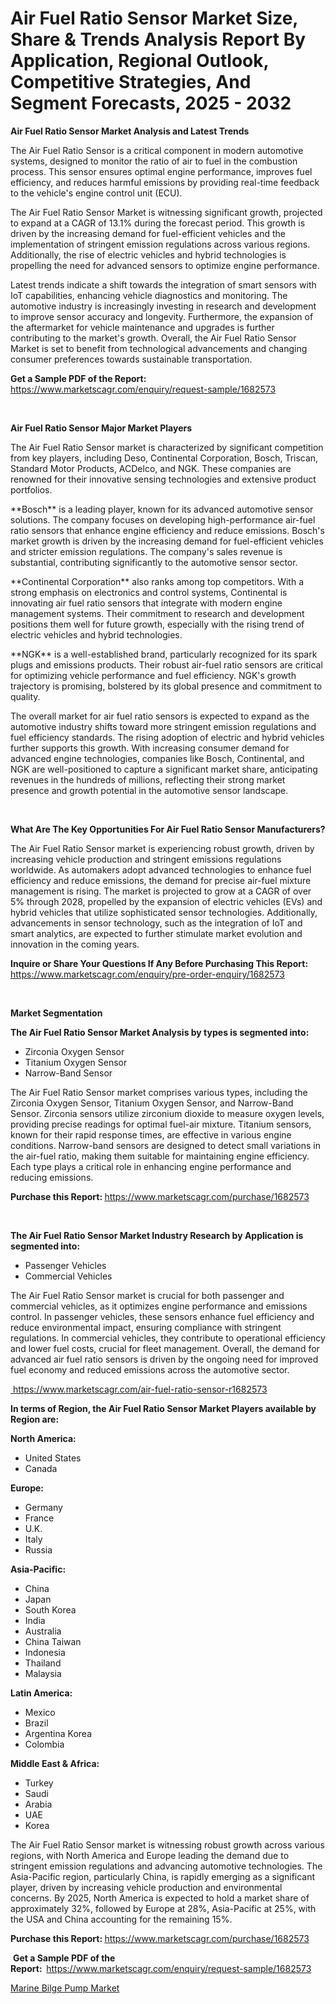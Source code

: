<p><h1>Air Fuel Ratio Sensor Market Size, Share & Trends Analysis Report By Application, Regional Outlook, Competitive Strategies, And Segment Forecasts, 2025 - 2032</h1></p><p><strong>Air Fuel Ratio Sensor Market Analysis and Latest Trends</strong></p>
<p><p>The Air Fuel Ratio Sensor is a critical component in modern automotive systems, designed to monitor the ratio of air to fuel in the combustion process. This sensor ensures optimal engine performance, improves fuel efficiency, and reduces harmful emissions by providing real-time feedback to the vehicle's engine control unit (ECU).</p><p>The Air Fuel Ratio Sensor Market is witnessing significant growth, projected to expand at a CAGR of 13.1% during the forecast period. This growth is driven by the increasing demand for fuel-efficient vehicles and the implementation of stringent emission regulations across various regions. Additionally, the rise of electric vehicles and hybrid technologies is propelling the need for advanced sensors to optimize engine performance.</p><p>Latest trends indicate a shift towards the integration of smart sensors with IoT capabilities, enhancing vehicle diagnostics and monitoring. The automotive industry is increasingly investing in research and development to improve sensor accuracy and longevity. Furthermore, the expansion of the aftermarket for vehicle maintenance and upgrades is further contributing to the market's growth. Overall, the Air Fuel Ratio Sensor Market is set to benefit from technological advancements and changing consumer preferences towards sustainable transportation.</p></p>
<p><strong>Get a Sample PDF of the Report:&nbsp;</strong> <a href="https://www.marketscagr.com/enquiry/request-sample/1682573?utm_campaign=2004&utm_medium=2&utm_source=Github&utm_content=ia&utm_term=26032025&utm_id=air-fuel-ratio-sensor">https://www.marketscagr.com/enquiry/request-sample/1682573</a></p>
<p>&nbsp;</p>
<p><strong>Air Fuel Ratio Sensor Major Market Players</strong></p>
<p><p>The Air Fuel Ratio Sensor market is characterized by significant competition from key players, including Deso, Continental Corporation, Bosch, Triscan, Standard Motor Products, ACDelco, and NGK. These companies are renowned for their innovative sensing technologies and extensive product portfolios.</p><p>**Bosch** is a leading player, known for its advanced automotive sensor solutions. The company focuses on developing high-performance air-fuel ratio sensors that enhance engine efficiency and reduce emissions. Bosch's market growth is driven by the increasing demand for fuel-efficient vehicles and stricter emission regulations. The company's sales revenue is substantial, contributing significantly to the automotive sensor sector.</p><p>**Continental Corporation** also ranks among top competitors. With a strong emphasis on electronics and control systems, Continental is innovating air fuel ratio sensors that integrate with modern engine management systems. Their commitment to research and development positions them well for future growth, especially with the rising trend of electric vehicles and hybrid technologies.</p><p>**NGK** is a well-established brand, particularly recognized for its spark plugs and emissions products. Their robust air-fuel ratio sensors are critical for optimizing vehicle performance and fuel efficiency. NGK's growth trajectory is promising, bolstered by its global presence and commitment to quality.</p><p>The overall market for air fuel ratio sensors is expected to expand as the automotive industry shifts toward more stringent emission regulations and fuel efficiency standards. The rising adoption of electric and hybrid vehicles further supports this growth. With increasing consumer demand for advanced engine technologies, companies like Bosch, Continental, and NGK are well-positioned to capture a significant market share, anticipating revenues in the hundreds of millions, reflecting their strong market presence and growth potential in the automotive sensor landscape.</p></p>
<p>&nbsp;</p>
<p><strong>What Are The Key Opportunities For Air Fuel Ratio Sensor Manufacturers?</strong></p>
<p><p>The Air Fuel Ratio Sensor market is experiencing robust growth, driven by increasing vehicle production and stringent emissions regulations worldwide. As automakers adopt advanced technologies to enhance fuel efficiency and reduce emissions, the demand for precise air-fuel mixture management is rising. The market is projected to grow at a CAGR of over 5% through 2028, propelled by the expansion of electric vehicles (EVs) and hybrid vehicles that utilize sophisticated sensor technologies. Additionally, advancements in sensor technology, such as the integration of IoT and smart analytics, are expected to further stimulate market evolution and innovation in the coming years.</p></p>
<p><strong>Inquire or Share Your Questions If Any Before Purchasing This Report:</strong> <a href="https://www.marketscagr.com/enquiry/pre-order-enquiry/1682573?utm_campaign=2004&utm_medium=2&utm_source=Github&utm_content=ia&utm_term=26032025&utm_id=air-fuel-ratio-sensor">https://www.marketscagr.com/enquiry/pre-order-enquiry/1682573</a></p>
<p>&nbsp;</p>
<p><strong>Market Segmentation</strong></p>
<p><strong>The Air Fuel Ratio Sensor Market Analysis by types is segmented into:</strong></p>
<p><ul><li>Zirconia Oxygen Sensor</li><li>Titanium Oxygen Sensor</li><li>Narrow-Band Sensor</li></ul></p>
<p><p>The Air Fuel Ratio Sensor market comprises various types, including the Zirconia Oxygen Sensor, Titanium Oxygen Sensor, and Narrow-Band Sensor. Zirconia sensors utilize zirconium dioxide to measure oxygen levels, providing precise readings for optimal fuel-air mixture. Titanium sensors, known for their rapid response times, are effective in various engine conditions. Narrow-band sensors are designed to detect small variations in the air-fuel ratio, making them suitable for maintaining engine efficiency. Each type plays a critical role in enhancing engine performance and reducing emissions.</p></p>
<p><strong>Purchase this Report:&nbsp;</strong><a href="https://www.marketscagr.com/purchase/1682573?utm_campaign=2004&utm_medium=2&utm_source=Github&utm_content=ia&utm_term=26032025&utm_id=air-fuel-ratio-sensor">https://www.marketscagr.com/purchase/1682573</a></p>
<p>&nbsp;</p>
<p><strong>The Air Fuel Ratio Sensor Market Industry Research by Application is segmented into:</strong></p>
<p><ul><li>Passenger Vehicles</li><li>Commercial Vehicles</li></ul></p>
<p><p>The Air Fuel Ratio Sensor market is crucial for both passenger and commercial vehicles, as it optimizes engine performance and emissions control. In passenger vehicles, these sensors enhance fuel efficiency and reduce environmental impact, ensuring compliance with stringent regulations. In commercial vehicles, they contribute to operational efficiency and lower fuel costs, crucial for fleet management. Overall, the demand for advanced air fuel ratio sensors is driven by the ongoing need for improved fuel economy and reduced emissions across the automotive sector.</p></p>
<p><a href="https://www.marketscagr.com/air-fuel-ratio-sensor-r1682573?utm_campaign=2004&utm_medium=2&utm_source=Github&utm_content=ia&utm_term=26032025&utm_id=air-fuel-ratio-sensor">&nbsp;https://www.marketscagr.com/air-fuel-ratio-sensor-r1682573</a></p>
<p><strong>In terms of Region, the Air Fuel Ratio Sensor Market Players available by Region are:</strong></p>
<p>
    <p> <strong> North America: </strong>
        <ul>
            <li>United States</li>
            <li>Canada</li>
        </ul>
        </p> 
    <p> <strong> Europe: </strong>
        <ul>
            <li>Germany</li>
            <li>France</li>
            <li>U.K.</li>
            <li>Italy</li>
            <li>Russia</li>
        </ul>
        </p> 
    <p> <strong> Asia-Pacific: </strong>
        <ul>
            <li>China</li>
            <li>Japan</li>
            <li>South Korea</li>
            <li>India</li>
            <li>Australia</li>
            <li>China Taiwan</li>
            <li>Indonesia</li>
            <li>Thailand</li>
            <li>Malaysia</li>
        </ul>
        </p> 
    <p> <strong> Latin America: </strong>
        <ul>
            <li>Mexico</li>
            <li>Brazil</li>
            <li>Argentina Korea</li>
            <li>Colombia</li>
        </ul>
        </p> 
    <p> <strong> Middle East & Africa: </strong>
        <ul>
            <li>Turkey</li>
            <li>Saudi</li>
            <li>Arabia</li>
            <li>UAE</li>
            <li>Korea</li>
        </ul>
    </p>
    </p>
<p><p>The Air Fuel Ratio Sensor market is witnessing robust growth across various regions, with North America and Europe leading the demand due to stringent emission regulations and advancing automotive technologies. The Asia-Pacific region, particularly China, is rapidly emerging as a significant player, driven by increasing vehicle production and environmental concerns. By 2025, North America is expected to hold a market share of approximately 32%, followed by Europe at 28%, Asia-Pacific at 25%, with the USA and China accounting for the remaining 15%.</p></p>
<p><strong>Purchase this Report: </strong><a href="https://www.marketscagr.com/purchase/1682573?utm_campaign=2004&utm_medium=2&utm_source=Github&utm_content=ia&utm_term=26032025&utm_id=air-fuel-ratio-sensor">https://www.marketscagr.com/purchase/1682573</a></p>
<p>&nbsp;<strong>Get a Sample PDF of the Report:&nbsp;&nbsp;</strong><a href="https://www.marketscagr.com/enquiry/request-sample/1682573?utm_campaign=2004&utm_medium=2&utm_source=Github&utm_content=ia&utm_term=26032025&utm_id=air-fuel-ratio-sensor">https://www.marketscagr.com/enquiry/request-sample/1682573</a></p>
<p><strong></strong></p>
<p><p><a href="https://github.com/globismark/Market-Research-Report-List-6/blob/main/marine-bilge-pump-market.md?utm_campaign=2004&utm_medium=2&utm_source=Github&utm_content=ia&utm_term=26032025&utm_id=air-fuel-ratio-sensor">Marine Bilge Pump Market</a></p></p>